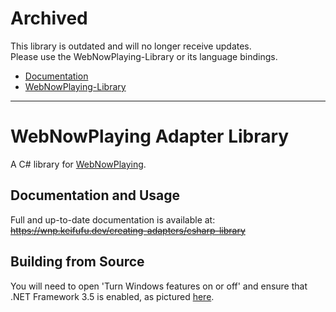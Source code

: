 # Archived

This library is outdated and will no longer receive updates.  
Please use the WebNowPlaying-Library or its language bindings.

- [Documentation](https://wnp.keifufu.dev/creating-adapters/getting-started)
- [WebNowPlaying-Library](https://github.com/keifufu/WebNowPlaying-Library)

---

# WebNowPlaying Adapter Library

A C# library for [WebNowPlaying](https://github.com/keifufu/WebNowPlaying).

## Documentation and Usage

Full and up-to-date documentation is available at:  
~~https://wnp.keifufu.dev/creating-adapters/csharp-library~~

## Building from Source

You will need to open 'Turn Windows features on or off' and ensure that .NET Framework 3.5 is enabled, as pictured [here](https://oldimg.noonly.net/06BR2GT605.jpg).

